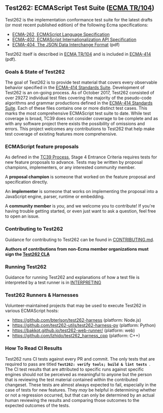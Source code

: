 ## Test262: ECMAScript Test Suite ([ECMA TR/104](http://ecma-international.org/publications/techreports/E-TR-104.htm))


Test262 is the implementation conformance test suite for the latest drafts (or most recent published edition) of the following Ecma specifications: 

- [ECMA-262, ECMAScript Language Specification](https://tc39.github.io/ecma262/)
- [ECMA-402, ECMAScript Internationalization API Specification](https://tc39.github.io/ecma402/) 
- [ECMA-404, The JSON Data Interchange Format](https://www.ecma-international.org/publications/files/ECMA-ST/ECMA-404.pdf) (pdf)

Test262 itself is described in [ECMA TR/104]((http://ecma-international.org/publications/techreports/E-TR-104.htm)) and is included in [ECMA-414](http://www.ecma-international.org/publications/files/ECMA-ST/ECMA-414.pdf) (pdf).

### Goals & State of Test262

The goal of Test262 is to provide test material that covers every observable behavior specified in the [ECMA-414 Standards Suite](http://www.ecma-international.org/publications/files/ECMA-ST/ECMA-414.pdf). Development of Test262 is an on-going process. As of October 2017, Test262 consisted of over 29272 individual test files covering the majority of the pseudo-code algorithms and grammar productions defined in the [ECMA-414 Standards Suite](http://www.ecma-international.org/publications/files/ECMA-ST/ECMA-414.pdf). Each of these files contains one or more distinct test cases. This marks the most comprehensive ECMAScript test suite to date. While test coverage is broad, TC39 does not consider coverage to be complete and as with any software project there exists the possibility of omissions and errors. This project welcomes any contributions to Test262 that help make test coverage of existing features more comprehensive.


### ECMAScript feature proposals

As defined in the [TC39 Process](https://tc39.github.io/process-document/), Stage 4 Entrance Criteria requires tests for new feature proposals to advance. Tests may be written by proposal champions, implementers, or any interested community member. 

A **proposal champion** is someone that worked on the feature proposal and specification directly.

An **implementer** is someone that works on implementing the proposal into a JavaScript engine, parser, runtime or embedding. 
 
A **community member** is _you_, and we welcome you to contribute! If you're having trouble getting started, or even just want to ask a question, feel free to open an issue. 

### Contributing to Test262

Guidance for contributing to Test262 can be found in [CONTRIBUTING.md](./CONTRIBUTING.md). 

**Authors of contributions from non-Ecma member organizations must sign the [Test262 CLA](http://tc39.github.io/test262-cla)**

### Running Test262

Guidance for running Test262 and explanations of how a test file is interpreted by a test runner is in [INTERPRETING](./INTERPRETING.md)


### Test262 Runners & Harnesses

Volunteer-maintained projects that may be used to execute Test262 in various ECMAScript hosts:

- https://github.com/bterlson/test262-harness (platform: Node.js)
- https://github.com/test262-utils/test262-harness-py (platform: Python)
- https://bakkot.github.io/test262-web-runner/ (platform: web)
- https://github.com/Izhido/test262_harness_cpp (platform: C++)


### How To Read CI Results

Test262 runs CI tests against every PR and commit. The only tests that are required to pass are titled **`Test262: verify tools; build & lint tests `**. The CI test results that are attributed to specific runs against specific engines should not be perceived as meaningful to anyone but the person that is reviewing the test material contained within the contributed changeset. These tests are almost always expected to fail, especially in the case of tests for new features. They _may_ be helpful in determining whether or not a regression occurred, but that can only be determined by an actual human reviewing the results and comparing those outcomes to the expected outcomes of the tests.
